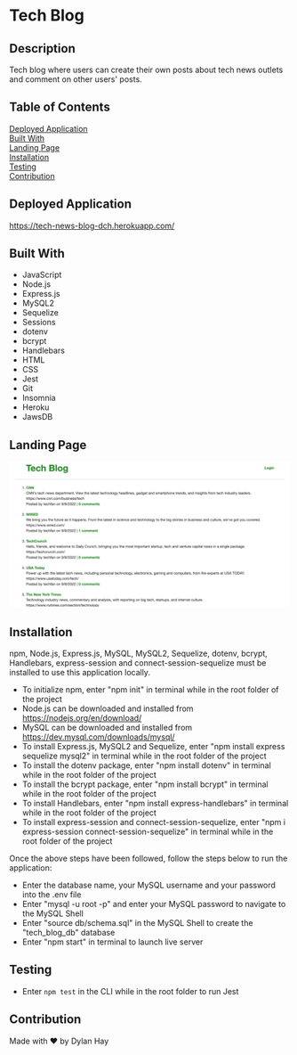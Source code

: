 # Tech Blog

## Description
Tech blog where users can create their own posts about tech news outlets and comment on other users' posts.

## Table of Contents
[Deployed Application](#deployed-application)  
[Built With](#built-with)  
[Landing Page](#landing-page)  
[Installation](#installation)   
[Testing](#testing)  
[Contribution](#contribution)  

## Deployed Application
https://tech-news-blog-dch.herokuapp.com/  

## Built With
* JavaScript
* Node.js
* Express.js
* MySQL2
* Sequelize
* Sessions
* dotenv
* bcrypt
* Handlebars
* HTML
* CSS
* Jest
* Git
* Insomnia
* Heroku
* JawsDB

## Landing Page
![Screenshot](./public/images/tech-blog-landpage.png "Landing Page")

## Installation
npm, Node.js, Express.js, MySQL, MySQL2, Sequelize, dotenv, bcrypt, Handlebars, express-session and connect-session-sequelize must be installed to use this application locally.

* To initialize npm, enter "npm init" in terminal while in the root folder of the project
* Node.js can be downloaded and installed from https://nodejs.org/en/download/  
* MySQL can be downloaded and installed from https://dev.mysql.com/downloads/mysql/
* To install Express.js, MySQL2 and Sequelize, enter "npm install express sequelize mysql2" in terminal while in the root folder of the project
* To install the dotenv package, enter "npm install dotenv" in terminal while in the root folder of the project
* To install the bcrypt package, enter "npm install bcrypt" in terminal while in the root folder of the project  
* To install Handlebars, enter "npm install express-handlebars" in terminal while in the root folder of the project
* To install express-session and connect-session-sequelize, enter "npm i express-session connect-session-sequelize" in terminal while in the root folder of the project

Once the above steps have been followed, follow the steps below to run the application: 
* Enter the database name, your MySQL username and your password into the .env file
* Enter "mysql -u root -p" and enter your MySQL password to navigate to the MySQL Shell
* Enter "source db/schema.sql" in the MySQL Shell to create the "tech_blog_db" database
* Enter "npm start" in terminal to launch live server

## Testing
* Enter `npm test` in the CLI while in the root folder to run Jest

## Contribution
Made with ❤️ by Dylan Hay